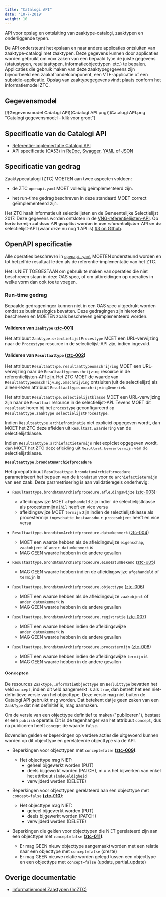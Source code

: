 ```yaml
---
title: "Catalogi API"
date: '10-7-2019'
weight: 10
---
```


API voor opslag en ontsluiting van zaaktype-catalogi, zaaktypen en onderliggende typen.

De API ondersteunt het opslaan en naar andere applicaties ontsluiten van zaaktype-catalogi met zaaktypen. Deze gegevens kunnen door applicaties worden gebruikt om voor zaken van een bepaald type de juiste gegevens (statustypen, resultaattypen, informatieobjecttypen, etc.) te bepalen. Applicaties die gebruik maken van deze zaaktypegegevens zijn bijvoorbeeld een zaakafhandelcomponent, een VTH-applicatie of een subsidie-applicatie. Opslag van zaaktypegegevens vindt plaats conform het informatiemodel ZTC.


## Gegevensmodel

[![Gegevensmodel Catalogi API](Catalogi API.png)](Catalogi API.png "Catalogi gegevensmodel - klik voor groot")


## Specificatie van de Catalogi API

* [Referentie-implementatie Catalogi API](https://catalogi-api.vng.cloud)
* API specificatie (OAS3) in
  [ReDoc](https://catalogi-api.vng.cloud/api/v1/schema/),
  [Swagger](https://petstore.swagger.io/?url=https://catalogi-api.vng.cloud/api/v1/schema/openapi.yaml),
  [YAML](https://catalogi-api.vng.cloud/api/v1/schema/openapi.yaml) of
  [JSON](https://catalogi-api.vng.cloud/api/v1/schema/openapi.json)


## Specificatie van gedrag

Zaaktypecatalogi (ZTC) MOETEN aan twee aspecten voldoen:

* de ZTC `openapi.yaml` MOET volledig geïmplementeerd zijn.

* het run-time gedrag beschreven in deze standaard MOET correct geïmplementeerd
  zijn.

Het ZTC haalt informatie uit selectielijsten en de Gemeentelijke Selectielijst
2017. Deze gegevens worden ontsloten in de
[VNG-referentielijsten-API](https://ref.tst.vng.cloud/referentielijsten/). Op
korte termijn zal deze API gesplitst worden in een referentielijsten-API en de
selectielijst-API (waar deze nu nog 1 API is)
[#3 on Github](https://github.com/VNG-Realisatie/VNG-referentielijsten/issues/3).


## OpenAPI specificatie

Alle operaties beschreven in [`openapi.yaml`](../../../api-specificatie/ztc/openapi.yaml)
MOETEN ondersteund worden en tot hetzelfde resultaat leiden als de
referentie-implementatie van het ZTC.

Het is NIET TOEGESTAAN om gebruik te maken van operaties die niet beschreven
staan in deze OAS spec, of om uitbreidingen op operaties in welke vorm dan ook
toe te voegen.

### Run-time gedrag

Bepaalde gedrageningen kunnen niet in een OAS spec uitgedrukt worden omdat ze
businesslogica bevatten. Deze gedragingen zijn hieronder beschreven en MOETEN
zoals beschreven geïmplementeerd worden.

#### **<a name="ztc-001">Valideren van `Zaaktype` ([ztc-001](#ztc-001))</a>**

Het attribuut `Zaaktype.selectielijstProcestype` MOET een URL-verwijzing naar
de `Procestype` resource in de selectielijst-API zijn, indien ingevuld.

#### **<a name="ztc-002">Valideren van `Resultaattype` ([ztc-002](#ztc-002))</a>**

Het attribuut `Resultaattype.resultaattypeomschrijving` MOET een URL-verwijzing
naar de `Resultaattypeomschrijving` resource in de referentielijsten-API zijn.
Het ZTC MOET de waarde van `Resultaattypeomschrijving.omschrijving` ontsluiten
(uit de selectielijst) als alleen-lezen attribuut
`Resultaattype.omschrijvingGeneriek`.

Het attribuut `Resultaattype.selectielijstklasse` MOET een URL-verwijzing zijn
naar de `Resultaat` resource in de selectielijst-API. Tevens MOET dit
`resultaat` horen bij het `procestype` geconfigureerd op
`Resultaattype.zaaktype.selectielijstProcestype`.

Indien `Resultaattype.archiefnominatie` niet expliciet opgegeven wordt, dan
MOET het ZTC deze afleiden uit `Resultaat.waardering` van de
selectielijstklasse.

Indien `Resultaattype.archiefactietermijn` niet expliciet opgegeven wordt, dan
MOET het ZTC deze afleiding uit `Resultaat.bewaartermijn` van de
selectielijstklasse.

**`Resultaattype.brondatumArchiefprocedure`**

Het groepattribuut `Resultaattype.brondatumArchiefprocedure` parametriseert
het bepalen van de `brondatum` voor de `archiefactietermijn` van een zaak. Deze
parametrisering is aan validatieregels onderhevig:

* <a name="ztc-003">`Resultaattype.brondatumArchiefprocedure.afleidingswijze` ([ztc-003](#ztc-003))</a>:
    * afleidingswijze MOET `afgehandeld` zijn indien de selectielijstklasse
      als procestermijn `nihil` heeft en vice versa
    * afleidingswijze MOET `termijn` zijn indien de selectielijstklasse
      als procestermijn `ingeschatte_bestaansduur_procesobject` heeft en vice
      versa

* <a name="ztc-004">`Resultaattype.brondatumArchiefprocedure.datumkenmerk` ([ztc-004](#ztc-004))</a>
    * MOET een waarde hebben als de afleidingswijze `eigenschap`, `zaakobject`
      of `ander_datumkenmerk` is
    * MAG GEEN waarde hebben in de andere gevallen

* <a name="ztc-005">`Resultaattype.brondatumArchiefprocedure.einddatumBekend` ([ztc-005](#ztc-005))</a>
    * MAG GEEN waarde hebben indien de afleidingswijze `afgehandeld` of
      `termijn` is

* <a name="ztc-006">`Resultaattype.brondatumArchiefprocedure.objecttype` ([ztc-006](#ztc-006))</a>
    * MOET een waarde hebben als de afleidingswijze `zaakobject`
      of `ander_datumkenmerk` is
    * MAG GEEN waarde hebben in de andere gevallen

* <a name="ztc-007">`Resultaattype.brondatumArchiefprocedure.registratie` ([ztc-007](#ztc-007))</a>
    * MOET een waarde hebben indien de afleidingswijze `ander_datumkenmerk` is
    * MAG GEEN waarde hebben in de andere gevallen

* <a name="ztc-008">`Resultaattype.brondatumArchiefprocedure.procestermijn` ([ztc-008](#ztc-008))</a>
    * MOET een waarde hebben indien de afleidingswijze `termijn` is
    * MAG GEEN waarde hebben in de andere gevallen

#### Concepten

De resources `Zaaktype`, `InformatieObjecttype` en `Besluittype` bevatten het veld `concept`,
indien dit veld aangemerkt is als `true`, dan betreft het een niet-definitieve versie van
het objecttype. Deze versie mag niet buiten de Catalogi API gebruikt mag worden.
Dat betekent dat je geen zaken van een `ZaakType` dat niet definitief is, mag aanmaken.

Om de versie van een objecttype definitief te maken ("publiceren"), bestaat er een `publish` operatie.
Dit is de tegenhanger van het attribuut `concept`, dus na publiceren heeft `concept` de waarde `false`.

Bovendien gelden er beperkingen op verdere acties die uitgevoerd kunnen worden op dit objecttype en gerelateerde objecttype via de API.
* Beperkingen voor objecttypen met `concept=false` **<a name="ztc-009">([ztc-009](#ztc-009))</a>**:
    * Het objecttype mag NIET:
        * geheel bijgewerkt worden (PUT)
        * deels bijgewerkt worden (PATCH), m.u.v. het bijwerken van enkel het attribuut `eindeGeldigheid`
        * verwijderd worden (DELETE)

* Beperkingen voor objecttypen gerelateerd aan een objecttype met `concept=false` **<a name="ztc-010">([ztc-010](#ztc-010))</a>**:
    * Het objecttype mag NIET:
        * geheel bijgewerkt worden (PUT)
        * deels bijgewerkt worden (PATCH)
        * verwijderd worden (DELETE)

* Beperkingen die gelden voor objecttypen die NIET gerelateerd zijn aan een objecttype met `concept=false` **<a name="ztc-011">([ztc-011](#ztc-011))</a>**:
    * Er mag GEEN nieuw objecttype aangemaakt worden met een relatie naar een objecttype met `concept=false` (create)
    * Er mag GEEN nieuwe relatie worden gelegd tussen een objecttype en een objecttype met `concept=false` (update, partial_update)

## Overige documentatie

* [Informatiemodel Zaaktypen (ImZTC)](https://www.gemmaonline.nl/index.php/Informatiemodel_Zaaktypen_(ImZTC))
